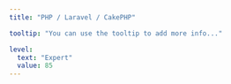 ```yaml
---
title: "PHP / Laravel / CakePHP"

tooltip: "You can use the tooltip to add more info..."

level:
  text: "Expert"
  value: 85
---
```

